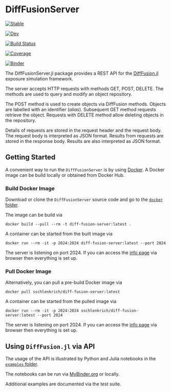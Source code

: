 # DiffFusionServer

[![Stable](https://img.shields.io/badge/docs-stable-blue.svg)](https://frame-consulting.github.io/DiffFusionServer.jl/stable/)

[![Dev](https://img.shields.io/badge/docs-dev-blue.svg)](https://frame-consulting.github.io/DiffFusionServer.jl/dev/)

[![Build Status](https://github.com/frame-consulting/DiffFusionServer.jl/actions/workflows/CI.yml/badge.svg?branch=main)](https://github.com/frame-consulting/DiffFusionServer.jl/actions/workflows/CI.yml?query=branch%3Amain)

[![Coverage](https://codecov.io/gh/frame-consulting/DiffFusionServer.jl/branch/main/graph/badge.svg)](https://codecov.io/gh/frame-consulting/DiffFusionServer.jl)

[![Binder](https://mybinder.org/badge_logo.svg)](https://mybinder.org/v2/gh/frame-consulting/DiffFusionServer.jl/v0.0.3?labpath=examples)

The DiffFusionServer.jl package provides a REST API for the [DiffFusion.jl](https://github.com/frame-consulting/DiffFusion.jl) exposure simulation framework.

The server accepts HTTP requests with methods GET, POST, DELETE. The methods are used to query and modify an object repository.

The POST method is used to create objects via DiffFusion methods. Objects are labelled with an identifier (*alias*). Subsequent GET method requests retrieve the object. Requests with DELETE method allow deleting objects in the repository.

Details of requests are stored in the request header and the request body. The request body is interpreted as JSON format. Results from requests are stored in the response body. Results are also interpreted as JSON format.

## Getting Started

A convenient way to run the `DiffFusionServer` is by using [Docker](https://en.wikipedia.org/wiki/Docker_(software)). A Docker image can be build locally or obtained from Docker Hub.

### Build Docker Image

Download or clone the `DiffFusionServer` source code and go to the [`docker` folder](https://github.com/frame-consulting/DiffFusionServer.jl/tree/main/docker).

The image can be build via

```
docker build --pull --rm -t diff-fusion-server:latest .
```

A container can be started from the built image via

    docker run --rm -it -p 2024:2024 diff-fusion-server:latest --port 2024

The server is listening on port 2024. If you can access the [info page](http://localhost:2024/api/v1/info) via browser then everything is set up.

### Pull Docker Image

Alternatively, you can pull a pre-build Docker image via

```
docker pull sschlenkrich/diff-fusion-server:latest
```

A container can be started from the pulled image via

    docker run --rm -it -p 2024:2024 sschlenkrich/diff-fusion-server:latest --port 2024

The server is listening on port 2024. If you can access the [info page](http://localhost:2024/api/v1/info) via browser then everything is set up.

## Using `DiffFusion.jl` via API

The usage of the API is illustrated by Python and Julia notebooks in the [`examples` folder](https://github.com/frame-consulting/DiffFusionServer.jl/tree/main/examples).

The notebooks can be run via [MyBinder.org](https://mybinder.org/) or locally.

Additional examples are documented via the test suite.
